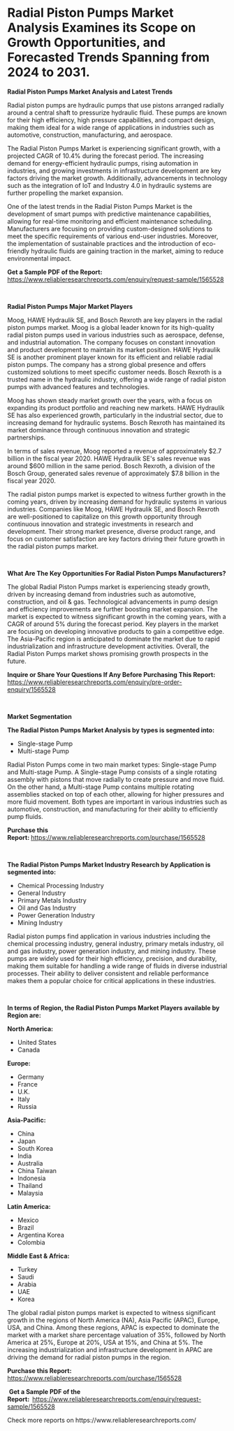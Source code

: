 <p><h1>Radial Piston Pumps Market Analysis Examines its Scope on Growth Opportunities, and Forecasted Trends Spanning from 2024 to 2031.</h1></p><p><strong>Radial Piston Pumps Market Analysis and Latest Trends</strong></p>
<p><p>Radial piston pumps are hydraulic pumps that use pistons arranged radially around a central shaft to pressurize hydraulic fluid. These pumps are known for their high efficiency, high pressure capabilities, and compact design, making them ideal for a wide range of applications in industries such as automotive, construction, manufacturing, and aerospace.</p><p>The Radial Piston Pumps Market is experiencing significant growth, with a projected CAGR of 10.4% during the forecast period. The increasing demand for energy-efficient hydraulic pumps, rising automation in industries, and growing investments in infrastructure development are key factors driving the market growth. Additionally, advancements in technology such as the integration of IoT and Industry 4.0 in hydraulic systems are further propelling the market expansion.</p><p>One of the latest trends in the Radial Piston Pumps Market is the development of smart pumps with predictive maintenance capabilities, allowing for real-time monitoring and efficient maintenance scheduling. Manufacturers are focusing on providing custom-designed solutions to meet the specific requirements of various end-user industries. Moreover, the implementation of sustainable practices and the introduction of eco-friendly hydraulic fluids are gaining traction in the market, aiming to reduce environmental impact.</p></p>
<p><strong>Get a Sample PDF of the Report:&nbsp;</strong> <a href="https://www.reliableresearchreports.com/enquiry/request-sample/1565528">https://www.reliableresearchreports.com/enquiry/request-sample/1565528</a></p>
<p>&nbsp;</p>
<p><strong>Radial Piston Pumps Major Market Players</strong></p>
<p><p>Moog, HAWE Hydraulik SE, and Bosch Rexroth are key players in the radial piston pumps market. Moog is a global leader known for its high-quality radial piston pumps used in various industries such as aerospace, defense, and industrial automation. The company focuses on constant innovation and product development to maintain its market position. HAWE Hydraulik SE is another prominent player known for its efficient and reliable radial piston pumps. The company has a strong global presence and offers customized solutions to meet specific customer needs. Bosch Rexroth is a trusted name in the hydraulic industry, offering a wide range of radial piston pumps with advanced features and technologies.</p><p>Moog has shown steady market growth over the years, with a focus on expanding its product portfolio and reaching new markets. HAWE Hydraulik SE has also experienced growth, particularly in the industrial sector, due to increasing demand for hydraulic systems. Bosch Rexroth has maintained its market dominance through continuous innovation and strategic partnerships.</p><p>In terms of sales revenue, Moog reported a revenue of approximately $2.7 billion in the fiscal year 2020. HAWE Hydraulik SE's sales revenue was around $600 million in the same period. Bosch Rexroth, a division of the Bosch Group, generated sales revenue of approximately $7.8 billion in the fiscal year 2020.</p><p>The radial piston pumps market is expected to witness further growth in the coming years, driven by increasing demand for hydraulic systems in various industries. Companies like Moog, HAWE Hydraulik SE, and Bosch Rexroth are well-positioned to capitalize on this growth opportunity through continuous innovation and strategic investments in research and development. Their strong market presence, diverse product range, and focus on customer satisfaction are key factors driving their future growth in the radial piston pumps market.</p></p>
<p>&nbsp;</p>
<p><strong>What Are The Key Opportunities For Radial Piston Pumps Manufacturers?</strong></p>
<p><p>The global Radial Piston Pumps market is experiencing steady growth, driven by increasing demand from industries such as automotive, construction, and oil & gas. Technological advancements in pump design and efficiency improvements are further boosting market expansion. The market is expected to witness significant growth in the coming years, with a CAGR of around 5% during the forecast period. Key players in the market are focusing on developing innovative products to gain a competitive edge. The Asia-Pacific region is anticipated to dominate the market due to rapid industrialization and infrastructure development activities. Overall, the Radial Piston Pumps market shows promising growth prospects in the future.</p></p>
<p><strong>Inquire or Share Your Questions If Any Before Purchasing This Report:</strong> <a href="https://www.reliableresearchreports.com/enquiry/pre-order-enquiry/1565528">https://www.reliableresearchreports.com/enquiry/pre-order-enquiry/1565528</a></p>
<p>&nbsp;</p>
<p><strong>Market Segmentation</strong></p>
<p><strong>The Radial Piston Pumps Market Analysis by types is segmented into:</strong></p>
<p><ul><li>Single-stage Pump</li><li>Multi-stage Pump</li></ul></p>
<p><p>Radial Piston Pumps come in two main market types: Single-stage Pump and Multi-stage Pump. A Single-stage Pump consists of a single rotating assembly with pistons that move radially to create pressure and move fluid. On the other hand, a Multi-stage Pump contains multiple rotating assemblies stacked on top of each other, allowing for higher pressures and more fluid movement. Both types are important in various industries such as automotive, construction, and manufacturing for their ability to efficiently pump fluids.</p></p>
<p><strong>Purchase this Report:&nbsp;</strong><a href="https://www.reliableresearchreports.com/purchase/1565528">https://www.reliableresearchreports.com/purchase/1565528</a></p>
<p>&nbsp;</p>
<p><strong>The Radial Piston Pumps Market Industry Research by Application is segmented into:</strong></p>
<p><ul><li>Chemical Processing Industry</li><li>General Industry</li><li>Primary Metals Industry</li><li>Oil and Gas Industry</li><li>Power Generation Industry</li><li>Mining Industry</li></ul></p>
<p><p>Radial piston pumps find application in various industries including the chemical processing industry, general industry, primary metals industry, oil and gas industry, power generation industry, and mining industry. These pumps are widely used for their high efficiency, precision, and durability, making them suitable for handling a wide range of fluids in diverse industrial processes. Their ability to deliver consistent and reliable performance makes them a popular choice for critical applications in these industries.</p></p>
<p>&nbsp;</p>
<p><strong>In terms of Region, the Radial Piston Pumps Market Players available by Region are:</strong></p>
<p>
    <p> <strong> North America: </strong>
        <ul>
            <li>United States</li>
            <li>Canada</li>
        </ul>
        </p> 
    <p> <strong> Europe: </strong>
        <ul>
            <li>Germany</li>
            <li>France</li>
            <li>U.K.</li>
            <li>Italy</li>
            <li>Russia</li>
        </ul>
        </p> 
    <p> <strong> Asia-Pacific: </strong>
        <ul>
            <li>China</li>
            <li>Japan</li>
            <li>South Korea</li>
            <li>India</li>
            <li>Australia</li>
            <li>China Taiwan</li>
            <li>Indonesia</li>
            <li>Thailand</li>
            <li>Malaysia</li>
        </ul>
        </p> 
    <p> <strong> Latin America: </strong>
        <ul>
            <li>Mexico</li>
            <li>Brazil</li>
            <li>Argentina Korea</li>
            <li>Colombia</li>
        </ul>
        </p> 
    <p> <strong> Middle East & Africa: </strong>
        <ul>
            <li>Turkey</li>
            <li>Saudi</li>
            <li>Arabia</li>
            <li>UAE</li>
            <li>Korea</li>
        </ul>
    </p>
    </p>
<p><p>The global radial piston pumps market is expected to witness significant growth in the regions of North America (NA), Asia Pacific (APAC), Europe, USA, and China. Among these regions, APAC is expected to dominate the market with a market share percentage valuation of 35%, followed by North America at 25%, Europe at 20%, USA at 15%, and China at 5%. The increasing industrialization and infrastructure development in APAC are driving the demand for radial piston pumps in the region.</p></p>
<p><strong>Purchase this Report: </strong><a href="https://www.reliableresearchreports.com/purchase/1565528">https://www.reliableresearchreports.com/purchase/1565528</a></p>
<p>&nbsp;<strong>Get a Sample PDF of the Report:&nbsp;&nbsp;</strong><a href="https://www.reliableresearchreports.com/enquiry/request-sample/1565528">https://www.reliableresearchreports.com/enquiry/request-sample/1565528</a></p>
<p><strong></strong></p>
<p>Check more reports on https://www.reliableresearchreports.com/</p>